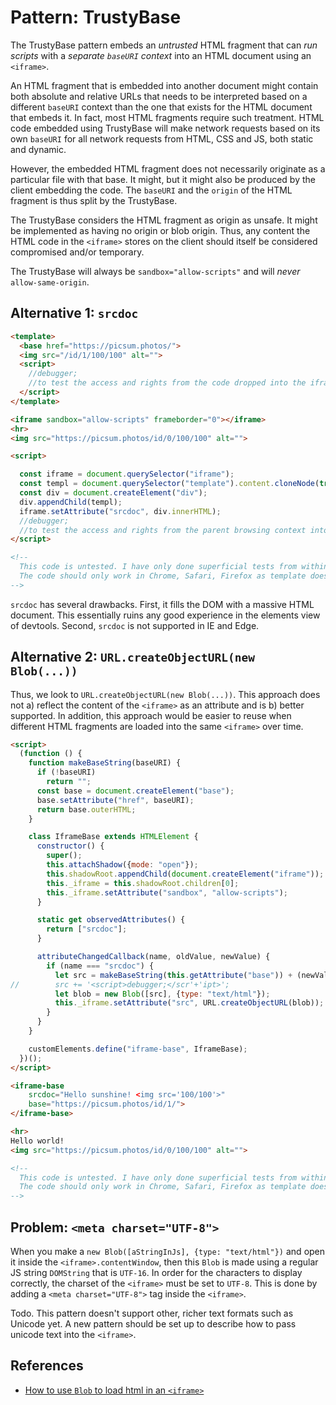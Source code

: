 # Pattern: TrustyBase

The TrustyBase pattern embeds an *untrusted* HTML fragment that can *run scripts* with a 
*separate `baseURI` context* into an HTML document using an `<iframe>`. 

An HTML fragment that is embedded into another document might contain both absolute and relative URLs
that needs to be interpreted based on a different `baseURI` context than the one that exists for the
HTML document that embeds it. In fact, most HTML fragments require such treatment.
HTML code embedded using TrustyBase will make network requests based on its own `baseURI` for all 
network requests from HTML, CSS and JS, both static and dynamic.

However, the embedded HTML fragment does not necessarily originate as a particular file with that 
base. It might, but it might also be produced by the client embedding the code. The `baseURI` and
the `origin` of the HTML fragment is thus split by the TrustyBase.

The TrustyBase considers the HTML fragment as origin as unsafe. It might be implemented as having 
no origin or blob origin. Thus, any content the HTML code in the `<iframe>` stores on the client 
should itself be considered compromised and/or temporary.

The TrustyBase will always be `sandbox="allow-scripts"` and will *never* `allow-same-origin`.

## Alternative 1: `srcdoc`

```html
<template>
  <base href="https://picsum.photos/">
  <img src="/id/1/100/100" alt="">
  <script>
    //debugger;
    //to test the access and rights from the code dropped into the iframe, debug from here.
  </script>
</template>

<iframe sandbox="allow-scripts" frameborder="0"></iframe>
<hr>
<img src="https://picsum.photos/id/0/100/100" alt="">

<script>

  const iframe = document.querySelector("iframe");
  const templ = document.querySelector("template").content.cloneNode(true);
  const div = document.createElement("div");
  div.appendChild(templ);
  iframe.setAttribute("srcdoc", div.innerHTML);
  //debugger;
  //to test the access and rights from the parent browsing context into the code dropped into the iframe, debug from here.
</script>

<!--
  This code is untested. I have only done superficial tests from within devtools in Chrome.
  The code should only work in Chrome, Safari, Firefox as template does not work in IE and Edge.
-->
```

`srcdoc` has several drawbacks. First, it fills the DOM with a massive HTML document. This essentially
ruins any good experience in the elements view of devtools. Second, `srcdoc` is not supported in 
IE and Edge.


## Alternative 2: `URL.createObjectURL(new Blob(...))`

Thus, we look to `URL.createObjectURL(new Blob(...))`. This approach does not a) reflect the content 
of the `<iframe>` as an attribute and is b) better supported. In addition, this approach would be 
easier to reuse when different HTML fragments are loaded into the same `<iframe>` over time.

```html
<script>
  (function () {
    function makeBaseString(baseURI) {
      if (!baseURI)
        return "";
      const base = document.createElement("base");
      base.setAttribute("href", baseURI);
      return base.outerHTML;
    }

    class IframeBase extends HTMLElement {
      constructor() {
        super();
        this.attachShadow({mode: "open"});
        this.shadowRoot.appendChild(document.createElement("iframe"));
        this._iframe = this.shadowRoot.children[0];
        this._iframe.setAttribute("sandbox", "allow-scripts");
      }

      static get observedAttributes() {
        return ["srcdoc"];
      }

      attributeChangedCallback(name, oldValue, newValue) {
        if (name === "srcdoc") {
          let src = makeBaseString(this.getAttribute("base")) + (newValue || "");
//        src += '<script>debugger;</scr'+'ipt>';
          let blob = new Blob([src], {type: "text/html"});
          this._iframe.setAttribute("src", URL.createObjectURL(blob));
        }
      }
    }

    customElements.define("iframe-base", IframeBase);
  })();
</script>

<iframe-base
    srcdoc="Hello sunshine! <img src='100/100'>"
    base="https://picsum.photos/id/1/">
</iframe-base>

<hr>
Hello world!
<img src="https://picsum.photos/id/0/100/100" alt="">

<!--
  This code is untested. I have only done superficial tests from within devtools in Chrome.
  The code should only work in Chrome, Safari, Firefox as template does not work in IE and Edge.
-->
```

## Problem: `<meta charset="UTF-8">`

When you make a `new Blob([aStringInJs], {type: "text/html"})` and open it inside the 
`<iframe>.contentWindow`, then this `Blob` is made using a regular JS string `DOMString` that is 
`UTF-16`. In order for the characters to display correctly, the charset of the `<iframe>` must be
set to `UTF-8`. This is done by adding a `<meta charset="UTF-8">` tag inside the `<iframe>`.

Todo. This pattern doesn't support other, richer text formats such as Unicode yet.
A new pattern should be set up to describe how to pass unicode text into the `<iframe>`.

## References

 * [How to use `Blob` to load html in an `<iframe>`](https://dev.to/pulljosh/how-to-load-html-css-and-js-code-into-an-iframe-2blc)
